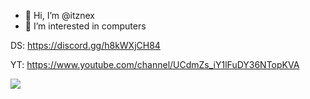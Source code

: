 - 👋 Hi, I’m @itznex
- 👀 I’m interested in computers

DS: https://discord.gg/h8kWXjCH84

YT: https://www.youtube.com/channel/UCdmZs_iY1lFuDY36NTopKVA

<a href="https://discord.gg/wwnBr6hxE5"><img src="https://discord.com/api/guilds/638013434629324811/widget.png?style=banner2"></a>
